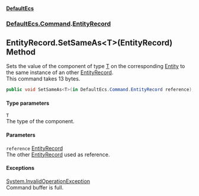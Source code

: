 #### [DefaultEcs](DefaultEcs.md 'DefaultEcs')
### [DefaultEcs.Command](DefaultEcs.md#DefaultEcs_Command 'DefaultEcs.Command').[EntityRecord](EntityRecord.md 'DefaultEcs.Command.EntityRecord')
## EntityRecord.SetSameAs&lt;T&gt;(EntityRecord) Method
Sets the value of the component of type [T](EntityRecord_SetSameAs_T_(EntityRecord).md#DefaultEcs_Command_EntityRecord_SetSameAs_T_(DefaultEcs_Command_EntityRecord)_T 'DefaultEcs.Command.EntityRecord.SetSameAs&lt;T&gt;(DefaultEcs.Command.EntityRecord).T') on the corresponding [Entity](Entity.md 'DefaultEcs.Entity') to the same instance of an other [EntityRecord](EntityRecord.md 'DefaultEcs.Command.EntityRecord').  
This command takes 13 bytes.  
```csharp
public void SetSameAs<T>(in DefaultEcs.Command.EntityRecord reference);
```
#### Type parameters
<a name='DefaultEcs_Command_EntityRecord_SetSameAs_T_(DefaultEcs_Command_EntityRecord)_T'></a>
`T`  
The type of the component.
  
#### Parameters
<a name='DefaultEcs_Command_EntityRecord_SetSameAs_T_(DefaultEcs_Command_EntityRecord)_reference'></a>
`reference` [EntityRecord](EntityRecord.md 'DefaultEcs.Command.EntityRecord')  
The other [EntityRecord](EntityRecord.md 'DefaultEcs.Command.EntityRecord') used as reference.
  
#### Exceptions
[System.InvalidOperationException](https://docs.microsoft.com/en-us/dotnet/api/System.InvalidOperationException 'System.InvalidOperationException')  
Command buffer is full.
